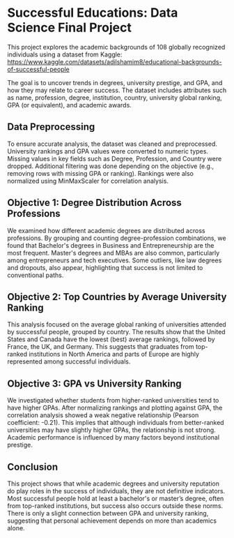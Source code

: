# Successful Educations: Data Science Final Project

This project explores the academic backgrounds of 108 globally recognized individuals using a dataset from Kaggle:  
https://www.kaggle.com/datasets/adilshamim8/educational-backgrounds-of-successful-people

The goal is to uncover trends in degrees, university prestige, and GPA, and how they may relate to career success. The dataset includes attributes such as name, profession, degree, institution, country, university global ranking, GPA (or equivalent), and academic awards.

## Data Preprocessing

To ensure accurate analysis, the dataset was cleaned and preprocessed. University rankings and GPA values were converted to numeric types. Missing values in key fields such as Degree, Profession, and Country were dropped. Additional filtering was done depending on the objective (e.g., removing rows with missing GPA or ranking). Rankings were also normalized using MinMaxScaler for correlation analysis.

## Objective 1: Degree Distribution Across Professions

We examined how different academic degrees are distributed across professions. By grouping and counting degree-profession combinations, we found that Bachelor's degrees in Business and Entrepreneurship are the most frequent. Master's degrees and MBAs are also common, particularly among entrepreneurs and tech executives. Some outliers, like law degrees and dropouts, also appear, highlighting that success is not limited to conventional paths.

## Objective 2: Top Countries by Average University Ranking

This analysis focused on the average global ranking of universities attended by successful people, grouped by country. The results show that the United States and Canada have the lowest (best) average rankings, followed by France, the UK, and Germany. This suggests that graduates from top-ranked institutions in North America and parts of Europe are highly represented among successful individuals.

## Objective 3: GPA vs University Ranking

We investigated whether students from higher-ranked universities tend to have higher GPAs. After normalizing rankings and plotting against GPA, the correlation analysis showed a weak negative relationship (Pearson coefficient: -0.21). This implies that although individuals from better-ranked universities may have slightly higher GPAs, the relationship is not strong. Academic performance is influenced by many factors beyond institutional prestige.

## Conclusion

This project shows that while academic degrees and university reputation do play roles in the success of individuals, they are not definitive indicators. Most successful people hold at least a bachelor's or master’s degree, often from top-ranked institutions, but success also occurs outside these norms. There is only a slight connection between GPA and university ranking, suggesting that personal achievement depends on more than academics alone.
